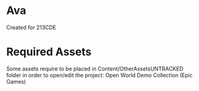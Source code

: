 # Ava
Created for 213CDE

# Required Assets
Some assets require to be placed in Content/OtherAssetsUNTRACKED folder in order to open/edit the project:
Open World Demo Collection (Epic Games)